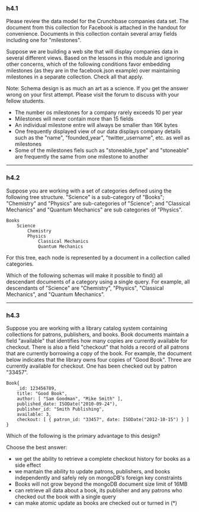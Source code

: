 ### h4.1

Please review the data model for the Crunchbase companies data set. 
The document from this collection for Facebook is attached in the handout for convenience. 
Documents in this collection contain several array fields including one for "milestones".

Suppose we are building a web site that will display companies data in several different 
views. Based on the lessons in this module and ignoring other concerns, which of the 
following conditions favor embedding milestones (as they are in the facebook.json example) 
over maintaining milestones in a separate collection. Check all that apply.

Note: Schema design is as much an art as a science. If you get the answer wrong on your 
first attempt. Please visit the forum to discuss with your fellow students.

* The number os milestones for a company rarely exceeds 10 per year
* Milestones will never contain more than 15 fields
* An individual milestone entre will always be smaller than 16K bytes
* One frequently displayed view of our data displays company details such as the "name", "founded_year", "twitter_username", etc. as well as milestones
* Some of the milestones fiels such as "stoneable_type" and "stoneable" are frequently the same from one milestone to another


---

### h4.2

Suppose you are working with a set of categories defined using the following tree structure. 
"Science" is a sub-category of "Books"; "Chemistry" and "Physics" are sub-categories of 
"Science"; and "Classical Mechanics" and "Quantum Mechanics" are sub categories of "Physics".

```
Books
    Science
        Chemistry
        Physics
            Classical Mechanics
            Quantum Mechanics
```

For this tree, each node is represented by a document in a collection called categories.

Which of the following schemas will make it possible to find() all descendant documents 
of a category using a single query. For example, all descendants of "Science" are "Chemistry", 
"Physics", "Classical Mechanics", and "Quantum Mechanics".



---

### h4.3

Suppose you are working with a library catalog system containing collections for 
patrons, publishers, and books. Book documents maintain a field "available" that 
identifies how many copies are currently available for checkout. There is also a 
field "checkout" that holds a record of all patrons that are currently borrowing 
a copy of the book. For example, the document below indicates that the library 
owns four copies of "Good Book". Three are currently available for checkout. One 
has been checked out by patron "33457".

```
Book{
    _id: 123456789,
    title: "Good Book",
    author: [ "Sam Goodman", "Mike Smith" ],
    published_date: ISODate("2010-09-24"),
    publisher_id: "Smith Publishing",
    available: 3,
    checkout: [ { patron_id: "33457", date: ISODate("2012-10-15") } ]
}
```

Which of the following is the primary advantage to this design?

Choose the best answer:

* we get the ability to retrieve a complete checkout history for books as a side effect
* we mantain the ability to update patrons, publishers, and books independently and safely rely on mongoDB's foreign key constraints
* Books will not grow beyond the mongoDB document size limit of 16MB
* can retrieve all data about a book, its publisher and any patrons who checked out the book with a single query
* can make atomic update as books are checked out or turned in (*)

